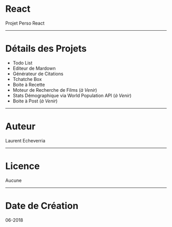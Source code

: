 # React

Projet Perso React

---

# Détails des Projets

* Todo List
* Editeur de Mardown
* Générateur de Citations
* Tchatche Box
* Boite à Recette
* Moteur de Recherche de Films (_à Venir_)
* Stats Démographique via World Population API (_à Venir_)
* Boite à Post (_à Venir_)

---

# Auteur

Laurent Echeverria 

---

# Licence

Aucune

---

# Date de Création

06-2018

